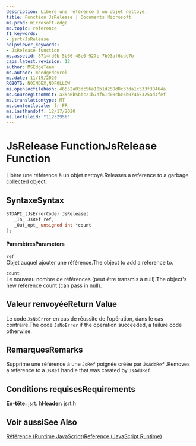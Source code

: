 ```yaml
---
description: Libère une référence à un objet nettoyé.
title: Fonction JsRelease | Documents Microsoft
ms.prod: microsoft-edge
ms.topic: reference
f1_keywords:
- jsrt/JsRelease
helpviewer_keywords:
- JsRelease function
ms.assetid: 8714fd0b-5b66-48e0-927e-7b93af6cde7b
caps.latest.revision: 12
author: MSEdgeTeam
ms.author: msedgedevrel
ms.date: 11/19/2020
ROBOTS: NOINDEX,NOFOLLOW
ms.openlocfilehash: 46552a03dc56a10b1d258d8c33da1c533f38464a
ms.sourcegitcommit: a35a6b5bbc21b7df61d08cbc6b074b5325ad4fef
ms.translationtype: MT
ms.contentlocale: fr-FR
ms.lasthandoff: 12/17/2020
ms.locfileid: "11232956"
---
```

# <span data-ttu-id="c0ed4-103">JsRelease Function</span><span class="sxs-lookup"><span data-stu-id="c0ed4-103">JsRelease Function</span></span>

<span data-ttu-id="c0ed4-104">Libère une référence à un objet nettoyé.</span><span class="sxs-lookup"><span data-stu-id="c0ed4-104">Releases a reference to a garbage collected object.</span></span>  
  
## <span data-ttu-id="c0ed4-105">Syntaxe</span><span class="sxs-lookup"><span data-stu-id="c0ed4-105">Syntax</span></span>  
  
```cpp  
STDAPI_(JsErrorCode) JsRelease(  
   _In_ JsRef ref,  
   _Out_opt_ unsigned int *count  
);  
```  
  
#### <span data-ttu-id="c0ed4-106">Paramètres</span><span class="sxs-lookup"><span data-stu-id="c0ed4-106">Parameters</span></span>  
 `ref`  
 <span data-ttu-id="c0ed4-107">Objet auquel ajouter une référence.</span><span class="sxs-lookup"><span data-stu-id="c0ed4-107">The object to add a reference to.</span></span>  
  
 `count`  
 <span data-ttu-id="c0ed4-108">Le nouveau nombre de références (peut être transmis à null).</span><span class="sxs-lookup"><span data-stu-id="c0ed4-108">The object's new reference count (can pass in null).</span></span>  
  
## <span data-ttu-id="c0ed4-109">Valeur renvoyée</span><span class="sxs-lookup"><span data-stu-id="c0ed4-109">Return Value</span></span>  
 <span data-ttu-id="c0ed4-110">Le code `JsNoError` en cas de réussite de l’opération, dans le cas contraire.</span><span class="sxs-lookup"><span data-stu-id="c0ed4-110">The code `JsNoError` if the operation succeeded, a failure code otherwise.</span></span>  
  
## <span data-ttu-id="c0ed4-111">Remarques</span><span class="sxs-lookup"><span data-stu-id="c0ed4-111">Remarks</span></span>  
 <span data-ttu-id="c0ed4-112">Supprime une référence à une `JsRef` poignée créée par `JsAddRef` .</span><span class="sxs-lookup"><span data-stu-id="c0ed4-112">Removes a reference to a `JsRef` handle that was created by `JsAddRef`.</span></span>  
  
## <span data-ttu-id="c0ed4-113">Conditions requises</span><span class="sxs-lookup"><span data-stu-id="c0ed4-113">Requirements</span></span>  
 <span data-ttu-id="c0ed4-114">**En-tête:** jsrt. h</span><span class="sxs-lookup"><span data-stu-id="c0ed4-114">**Header:** jsrt.h</span></span>  
  
## <span data-ttu-id="c0ed4-115">Voir aussi</span><span class="sxs-lookup"><span data-stu-id="c0ed4-115">See Also</span></span>  
 [<span data-ttu-id="c0ed4-116">Référence (Runtime JavaScript)</span><span class="sxs-lookup"><span data-stu-id="c0ed4-116">Reference (JavaScript Runtime)</span></span>](../chakra-hosting/reference-javascript-runtime.md)
